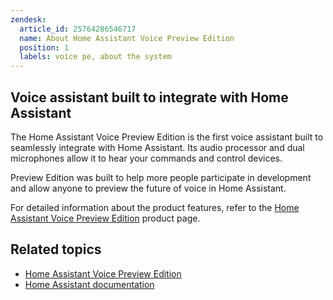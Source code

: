 ```yaml
---
zendesk:
  article_id: 25764286546717
  name: About Home Assistant Voice Preview Edition
  position: 1
  labels: voice pe, about the system
---
```


## Voice assistant built to integrate with Home Assistant

The Home Assistant Voice Preview Edition is the first voice assistant built to seamlessly integrate with Home Assistant. Its audio processor and dual microphones allow it to hear your commands and control devices.

Preview Edition was built to help more people participate in development and allow anyone to preview the future of voice in Home Assistant.

For detailed information about the product features, refer to the [Home Assistant Voice Preview Edition](https://www.home-assistant.io/voice-pe/) product page.

## Related topics

- [Home Assistant Voice Preview Edition](https://www.home-assistant.io/voice-pe/)
- [Home Assistant documentation](https://www.home-assistant.io/)
